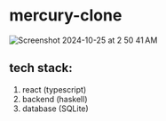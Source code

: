 # mercury-clone
![Screenshot 2024-10-25 at 2 50 41 AM](https://github.com/user-attachments/assets/40116680-708e-4904-93c5-dbe739d08c9c)

## **tech stack:**
1. react (typescript)
2. backend (haskell)
3. database (SQLite)
